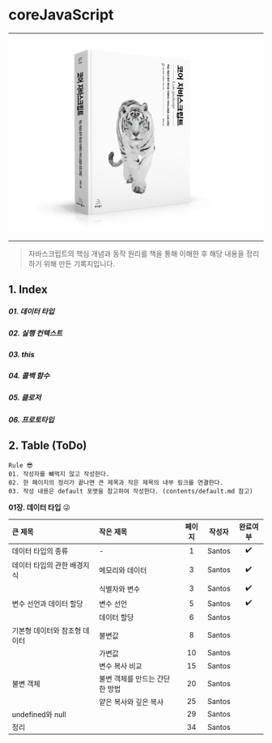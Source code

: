 # coreJavaScript
---
<p align="center">
    <img src="/image/main.png">
</p>

---
> 자바스크립트의 핵심 개념과 동작 원리를 책을 통해 이해한 후 해당 내용을 정리하기 위해 만든 기록지입니다.

## 1. Index
##### 01. 데이터 타입 
##### 02. 실행 컨텍스트
##### 03. this
##### 04. 콜백 함수
##### 05. 클로저
##### 06. 프로토타입

## 2. Table (ToDo)
```
Rule 😎
01. 작성자를 뺴먹지 않고 작성한다. 
02. 한 페이지의 정리가 끝나면 큰 제목과 작은 제목의 내부 링크를 연결한다. 
03. 작성 내용은 default 포맷을 참고하여 작성한다. (contents/default.md 참고)
```
__01장.  데이터 타입__ 😜

| 큰 제목 | 작은 제목 | 페이지 | 작성자 | 완료여부
| :-------- | :----------------- | :--------: | :--------: | :--------: |
| 데이터 타입의 종류 | - | 1 | Santos | :heavy_check_mark: |
| 데이터 타입의 관한 배경지식 | 메모리와 데이터 | 3 | Santos | :heavy_check_mark: |
|  | 식별자와 변수 | 3 | Santos | :heavy_check_mark: |
| 변수 선언과 데이터 할당  | 변수 선언 | 5 | Santos | :heavy_check_mark: |
|  | 데이터 할당 | 6 | Santos |
| 기본형 데이터와 참조형 데이터 | 불변값 | 8 | Santos |
|  | 가변값 | 10 | Santos |
|  | 변수 복사 비교 | 15 | Santos |
| 불변 객체 | 불변 객체를 만드는 간단한 방법 | 20 | Santos |
|  | 얕은 복사와 깊은 복사 | 25 | Santos |
| undefined와 null | | 29 | Santos |
| 정리 | | 34 | Santos |
